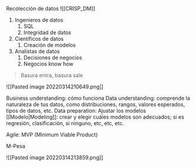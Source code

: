 Recolección de datos
![[CRISP_DM]]

1. Ingenieros de datos
	1. SQL
	2. Integridad de datos
2. Científicos de datos
	1. Creación de modelos 
3. Analistas de datos
	1. Decisiones de negocios
	2. Negocios know how

> Basura entra, basura sale

![[Pasted image 20220314210649.png]]

Business understanding: cómo funciona 
Data understanding: comprende la naturaleza de tus datos, como distribuciones, rangos, valores esperados, tipos de datos, etc. 
Data preparation: Ajustar los modelos 
[[Modelo|Modeling]]: crear y elegir cuáles modelos son adecuados; si es regresión, clasificación, si ninguno, etc, etc, etc. 

Agile: MVP (Minimum Viable Product)

M-Pesa

![[Pasted image 20220314213859.png]]